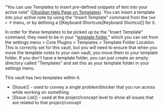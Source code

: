 "You can use Templates to insert pre-defined snippets of text into your active note" ([Obsidian Help Page on Templates](https://help.obsidian.md/Plugins/Templates)). You can insert a template into your active note by using the "Insert Template" command from the `Cmd + P` menu, or by defining a [[Keyboard Shortcuts|Keyboard Shortcut]] for it.

In order for these templates to be picked up by the "Insert Template" command, they need to be in your "[template folder](https://help.obsidian.md/Plugins/Templates#Set+your+template+folder)," which you can set from the settings menu > Core Plugins > Templates > Template Folder Location. This is correctly set for this vault, but you will need to ensure that when you move the template notes to your own vault, you move them to your template folder. If you don't have a template folder, you can just create an empty directory called "Templates" and set this as your template folder in your settings menu.

This vault has two templates within it. 

- [[Issue]] - used to convey a single problem/blocker that you run across while working on something
- [[Issue List]] - used at the project/concept level to show all issues that are related to that project/concept